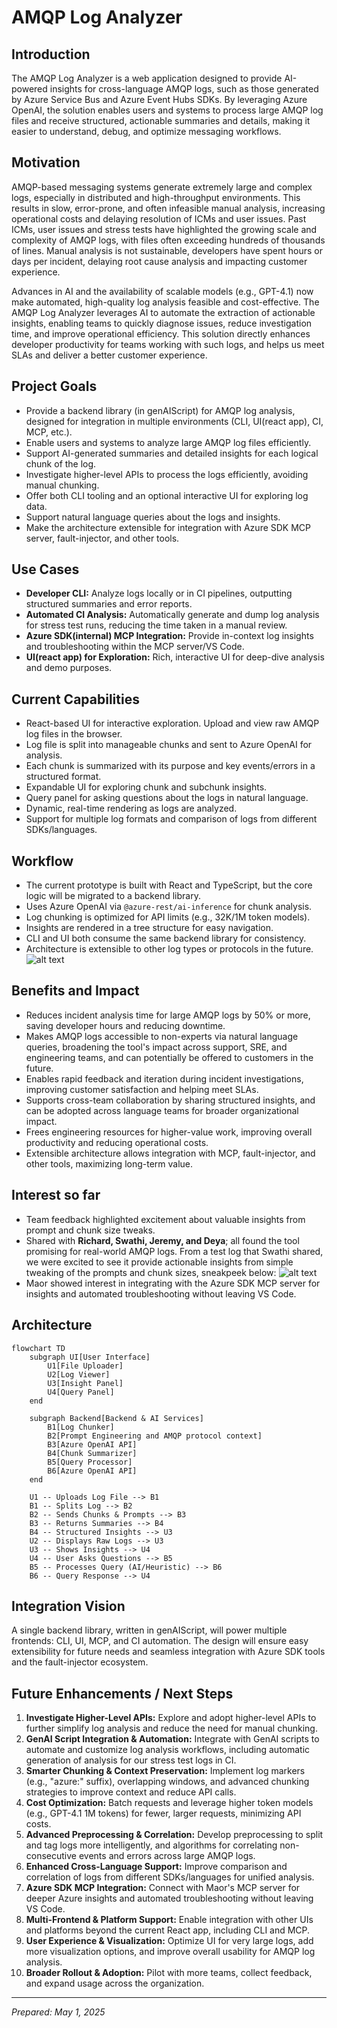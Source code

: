# AMQP Log Analyzer

## Introduction

The AMQP Log Analyzer is a web application designed to provide AI-powered insights for cross-language AMQP logs, such as those generated by Azure Service Bus and Azure Event Hubs SDKs. By leveraging Azure OpenAI, the solution enables users and systems to process large AMQP log files and receive structured, actionable summaries and details, making it easier to understand, debug, and optimize messaging workflows.

## Motivation

AMQP-based messaging systems generate extremely large and complex logs, especially in distributed and high-throughput environments. This results in slow, error-prone, and often infeasible manual analysis, increasing operational costs and delaying resolution of ICMs and user issues. Past ICMs, user issues and stress tests have highlighted the growing scale and complexity of AMQP logs, with files often exceeding hundreds of thousands of lines. Manual analysis is not sustainable, developers have spent hours or days per incident, delaying root cause analysis and impacting customer experience.

Advances in AI and the availability of scalable models (e.g., GPT-4.1) now make automated, high-quality log analysis feasible and cost-effective. The AMQP Log Analyzer leverages AI to automate the extraction of actionable insights, enabling teams to quickly diagnose issues, reduce investigation time, and improve operational efficiency. This solution directly enhances developer productivity for teams working with such logs, and helps us meet SLAs and deliver a better customer experience.

## Project Goals

- Provide a backend library (in genAIScript) for AMQP log analysis, designed for integration in multiple environments (CLI, UI(react app), CI, MCP, etc.).
- Enable users and systems to analyze large AMQP log files efficiently.
- Support AI-generated summaries and detailed insights for each logical chunk of the log.
- Investigate higher-level APIs to process the logs efficiently, avoiding manual chunking.
- Offer both CLI tooling and an optional interactive UI for exploring log data.
- Support natural language queries about the logs and insights.
- Make the architecture extensible for integration with Azure SDK MCP server, fault-injector, and other tools.

## Use Cases

- **Developer CLI:** Analyze logs locally or in CI pipelines, outputting structured summaries and error reports.
- **Automated CI Analysis:** Automatically generate and dump log analysis for stress test runs, reducing the time taken in a manual review.
- **Azure SDK(internal) MCP Integration:** Provide in-context log insights and troubleshooting within the MCP server/VS Code.
- **UI(react app) for Exploration:** Rich, interactive UI for deep-dive analysis and demo purposes.

## Current Capabilities

- React-based UI for interactive exploration. Upload and view raw AMQP log files in the browser.
- Log file is split into manageable chunks and sent to Azure OpenAI for analysis.
- Each chunk is summarized with its purpose and key events/errors in a structured format.
- Expandable UI for exploring chunk and subchunk insights.
- Query panel for asking questions about the logs in natural language.
- Dynamic, real-time rendering as logs are analyzed.
- Support for multiple log formats and comparison of logs from different SDKs/languages.

## Workflow

- The current prototype is built with React and TypeScript, but the core logic will be migrated to a backend library.
- Uses Azure OpenAI via `@azure-rest/ai-inference` for chunk analysis.
- Log chunking is optimized for API limits (e.g., 32K/1M token models).
- Insights are rendered in a tree structure for easy navigation.
- CLI and UI both consume the same backend library for consistency.
- Architecture is extensible to other log types or protocols in the future.
  ![alt text](image-1.png)

## Benefits and Impact

- Reduces incident analysis time for large AMQP logs by 50% or more, saving developer hours and reducing downtime.
- Makes AMQP logs accessible to non-experts via natural language queries, broadening the tool's impact across support, SRE, and engineering teams, and can potentially be offered to customers in the future.
- Enables rapid feedback and iteration during incident investigations, improving customer satisfaction and helping meet SLAs.
- Supports cross-team collaboration by sharing structured insights, and can be adopted across language teams for broader organizational impact.
- Frees engineering resources for higher-value work, improving overall productivity and reducing operational costs.
- Extensible architecture allows integration with MCP, fault-injector, and other tools, maximizing long-term value.

## Interest so far

- Team feedback highlighted excitement about valuable insights from prompt and chunk size tweaks.
- Shared with **Richard, Swathi, Jeremy, and Deya**; all found the tool promising for real-world AMQP logs. From a test log that Swathi shared, we were excited to see it provide actionable insights from simple tweaking of the prompts and chunk sizes, sneakpeek below:
  ![alt text](image.png)
- Maor showed interest in integrating with the Azure SDK MCP server for insights and automated troubleshooting without leaving VS Code.

## Architecture

```mermaid
flowchart TD
    subgraph UI[User Interface]
        U1[File Uploader]
        U2[Log Viewer]
        U3[Insight Panel]
        U4[Query Panel]
    end

    subgraph Backend[Backend & AI Services]
        B1[Log Chunker]
        B2[Prompt Engineering and AMQP protocol context]
        B3[Azure OpenAI API]
        B4[Chunk Summarizer]
        B5[Query Processor]
        B6[Azure OpenAI API]
    end

    U1 -- Uploads Log File --> B1
    B1 -- Splits Log --> B2
    B2 -- Sends Chunks & Prompts --> B3
    B3 -- Returns Summaries --> B4
    B4 -- Structured Insights --> U3
    U2 -- Displays Raw Logs --> U3
    U3 -- Shows Insights --> U4
    U4 -- User Asks Questions --> B5
    B5 -- Processes Query (AI/Heuristic) --> B6
    B6 -- Query Response --> U4
```

## Integration Vision

A single backend library, written in genAIScript, will power multiple frontends: CLI, UI, MCP, and CI automation. The design will ensure easy extensibility for future needs and seamless integration with Azure SDK tools and the fault-injector ecosystem.

## Future Enhancements / Next Steps

1. **Investigate Higher-Level APIs:** Explore and adopt higher-level APIs to further simplify log analysis and reduce the need for manual chunking.
2. **GenAI Script Integration & Automation:** Integrate with GenAI scripts to automate and customize log analysis workflows, including automatic generation of analysis for our stress test logs in CI.
3. **Smarter Chunking & Context Preservation:** Implement log markers (e.g., "azure:" suffix), overlapping windows, and advanced chunking strategies to improve context and reduce API calls.
4. **Cost Optimization:** Batch requests and leverage higher token models (e.g., GPT-4.1 1M tokens) for fewer, larger requests, minimizing API costs.
5. **Advanced Preprocessing & Correlation:** Develop preprocessing to split and tag logs more intelligently, and algorithms for correlating non-consecutive events and errors across large AMQP logs.
6. **Enhanced Cross-Language Support:** Improve comparison and correlation of logs from different SDKs/languages for unified analysis.
7. **Azure SDK MCP Integration:** Connect with Maor's MCP server for deeper Azure insights and automated troubleshooting without leaving VS Code.
8. **Multi-Frontend & Platform Support:** Enable integration with other UIs and platforms beyond the current React app, including CLI and MCP.
9. **User Experience & Visualization:** Optimize UI for very large logs, add more visualization options, and improve overall usability for AMQP log analysis.
10. **Broader Rollout & Adoption:** Pilot with more teams, collect feedback, and expand usage across the organization.

---

_Prepared: May 1, 2025_

